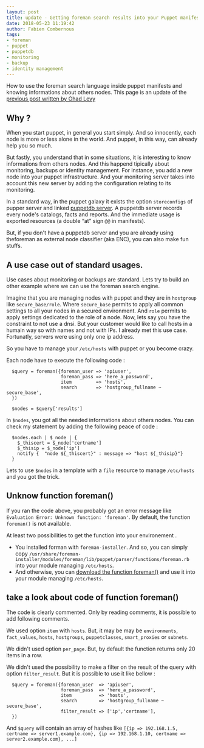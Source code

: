 ```yaml
---
layout: post
title: update - Getting foreman search results into your Puppet manifest
date: 2018-05-23 11:19:42
author: Fabien Combernous
tags:
- foreman
- puppet
- puppetdb
- monitoring
- backup
- identity management
---
```


How to use the foreman search language inside puppet manifests and knowing informations about others nodes.
This page is an update of the [previous post written by Ohad Levy](https://theforeman.org/2012/01/getting-foreman-search-results-into.html)

<!--more-->

## Why ?

When you start puppet, in general you start simply. And so innocently, each node is more or less alone in the world. And puppet, in this way, can already help you so much.

But fastly, you understand that in some situations, it is interesting to know informations from others nodes. And this happend tipically about monitoring, backups or identity management. For instance, you add a new node into your puppet infrastructure. And your monitoring server takes into account this new server by adding the configuration relating to its monitoring. 

In a standard way, in the puppet galaxy it exists the option `storeconfigs` of pupper server and linked [puppetdb server](https://puppet.com/docs/puppetdb/latest). A puppetdb server records every node's catalogs, facts and reports. And the immediate usage is exported resources (a double “at” sign `@@` in manifests). 

But, if you don't have a puppetdb server and you are already using theforeman as external node classifier (aka ENC), you can also make fun stuffs.

## A use case out of standard usages.

Use cases about monitoring or backups are standard. Lets try to build an other example where we can use the foreman search engine.

Imagine that you are managing nodes with puppet and they are in `hostgroup` like `secure_base/role`. Where `secure_base` permits to apply all common settings to all your nodes in a secured environment. And `role` permits to apply settings dedicated to the role of a node. Now, lets say you have the constraint to not use a dnsi. But your customer would like to call hosts in a humain way so with names and not with IPs. I already met this use case. Fortunatly, servers were using only one ip address.

So you have to manage your `/etc/hosts` with puppet or you become crazy. 

Each node have to execute the following code :

```
  $query = foreman({foreman_user => 'apiuser',
                    foreman_pass => 'here_a_password',
                    item         => 'hosts',
                    search       => 'hostgroup_fullname ~ secure_base',
  })

  $nodes = $query['results']

```

In `$nodes`, you got all the needed informations about others nodes. You can check my statement by adding the following peace of code :


```
  $nodes.each | $_node | {
    $_thiscert = $_node['certname']
    $_thisip = $_node['ip']
    notify {  "node ${_thiscert}" : message => "host ${_thisip}"}
  }

```

Lets to use `$nodes` in a template with a `file` resource to manage `/etc/hosts` and you got the trick.

## Unknow function foreman()

If you ran the code above, you probably got an error message like `Evaluation Error: Unknown function: 'foreman'`. By default, the function `foreman()` is not available.

At least two possibilities to get the function into your environement .

 * You installed forman with `foreman-installer`. And so, you can simply copy `/usr/share/foreman-installer/modules/foreman/lib/puppet/parser/functions/foreman.rb` into your module managing `/etc/hosts`.
 * And otherwise, you can [download the function foreman()](https://github.com/theforeman/puppet-foreman/blob/master/lib/puppet/parser/functions/foreman.rb) and use it into your module managing `/etc/hosts`.

## take a look about code of function foreman()

The code is clearly commented. Only by reading comments, it is possible to add following comments.

We used option `item` with `hosts`. But, it may be may be `environments`, `fact_values`, `hosts`, `hostgroups`, `puppetclasses`, `smart_proxies` or `subnets`.

We didn't used option `per_page`. But, by default the function returns only 20 items in a row.

We didn't used the possibility to make a filter on the result of the query with option `filter_result`. But it is possible to use it like bellow :

```
  $query = foreman({foreman_user  => 'apiuser',
                    foreman_pass  => 'here_a_password',
                    item          => 'hosts',
                    search        => 'hostgroup_fullname ~ secure_base',
                    filter_result => ['ip','certname'],
  })
```

And `$query` will contain an array of hashes like `[{ip => 192.168.1.5, certname => server1.example.com}, {ip => 192.168.1.10, certname => server2.example.com}, ...]`


